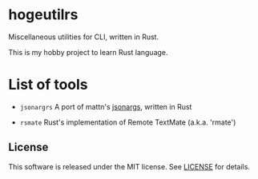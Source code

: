 # hogeutilrs
Miscellaneous utilities for CLI, written in Rust.

This is my hobby project to learn Rust language.

# List of tools

* `jsonargrs`
A port of mattn's [jsonargs](https://github.com/mattn/jsonargs), written in Rust

* `rsmate`
Rust's implementation of Remote TextMate (a.k.a. 'rmate')

## License
This software is released under the MIT license.
See [LICENSE](LICENSE) for details.
